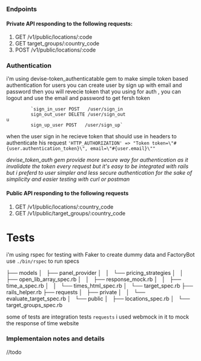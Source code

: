 

### Endpoints

#### Private API responding to the following requests:

  1. GET  /v1/public/locations/:code
  1. GET  target_groups/:country_code
  1. POST /v1/public/locations/:code


### Authentication 

i'm using devise-token_authenticatable gem to make simple token based authentication for users 
you can create user by sign up with email and password then you will revecie token that you using for auth , you can logout and use the email and password to get fersh token 

             `sign_in_user POST   /user/sign_in                                                                  
             sign_out_user DELETE /user/sign_out                                                                 u
             sign_up_user POST   /user/sign_up`                                                                  
  when the user sign in he recieve token that should use in headers to authenticate his request 
`'HTTP_AUTHORIZATION' =>
          "Token token=\"#{user.authentication_token}\", email=\"#{user.email}\""`

*devise_token_auth gem provide more secure way for authentication as it invalidate the token every request but it's easy to be integrated with rails but i preferd to user simpler and less secure authentication for the sake of simplicity and easier testing with curl or postman*

#### Public API responding to the following requests

  1. GET  /v1/public/locations/:country_code
  1. GET  /v1/public/target_groups/:country_code

# Tests 
i'm using rspec for testing with Faker to create dummy data and FactoryBot 
use `./bin/rspec` to run specs 

├── models
│   ├── panel_provider
│   │   └── pricing_strategies
│   │       ├── open_lib_array_spec.rb
│   │       ├── response_mock.rb
│   │       ├── time_a_spec.rb
│   │       └── times_html_spec.rb
│   └── target_spec.rb
├── rails_helper.rb
├── requests
│   ├── private
│   │   └── evaluate_target_spec.rb
│   └── public
│       ├── locations_spec.rb
│       └── target_groups_spec.rb

some of tests are integration tests `requests` i used webmock in it to mock the response of time website 

### Implementaion notes and details 
//todo 
